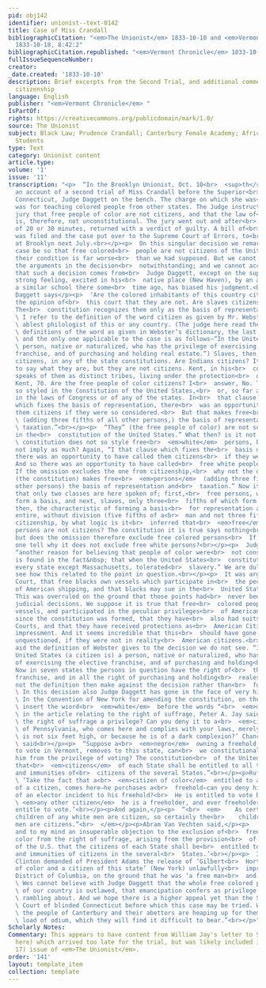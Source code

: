 ```yaml
---
pid: obj142
identifier: unionist--text-0142
title: Case of Miss Crandall
bibliographicCitation: "<em>The Unionist</em> 1833-10-10 and <em>Vermont Chronicle</em>
  1833-10-18, 8:42:2"
bibliographicCitation.republished: "<em>Vermont Chronicle</em> 1833-10-18, 8:42:2"
fullIssueSequenceNumber: 
creator: 
_date.created: '1833-10-10'
description: Brief excerpts from the Second Trial, and additional commentary on Black
  citizenship
language: English
publisher: "<em>Vermont Chronicle</em> "
IsPartOf: 
rights: https://creativecommons.org/publicdomain/mark/1.0/
source: The Unionist
subject: Black Law; Prudence Crandall; Canterbury Female Academy; African-American
  Students
type: Text
category: Unionist content
article.type: 
volume: '1'
issue: '11'
transcription: "<p>  “In the Brooklyn Unionist, Oct. 10<br>  <sup>th</sup>  , we find
  an account of a second trial of Miss Crandall before the Superior<br>  Court of
  Connecticut, Judge Daggett on the bench. The charge on which she was<br>  tried
  was for teaching colored people from other states. The Judge instructed<br>  the
  jury that free people of color are not citizens, and that the law of<br>  Connecticut
  is, therefore, not unconstitutional. The jury went out and after<br>  an absence
  of 20 or 30 minutes, returned with a verdict of guilty. A bill of<br>  exceptions
  was filed and the case put over to the Supreme Court of Errors, to<br>  be holden
  at Brooklyn next July.<br></p><p>  On this singular decision we remark that if the
  case be so that free colored<br>  people are not citizens of the United States,
  their condition is far worse<br>  than we had supposed. But we canot believe this,
  the arguments in the decision<br>  notwithstanding; and we cannot account for it
  that such a decision comes from<br>  Judge Daggett, except on the supposition that
  strong feeling, excited in his<br>  native place (New Haven), by an attempt to erect
  a similar school there some<br>  time ago, has biased his judgment.<br></p><p>Judge
  Daggett says</p><p>  ‘Are the colored inhabitants of this country citizens? It is
  the opinion of<br>  this court that they are not. Are slaves citizens of the U.S.?
  The<br>  constitution recognizes them only as the basis of representation and taxation.<br>
  \ I refer to the definition of the word citizen as given by Mr. Webster, the<br>
  \ ablest philologist of this or any country. (The judge here read the several<br>
  \ definitions of the word as given in Webster’s dictionary, the last of which,<br>
  \ and the only one applicable to the case is as follows—“In the United States, a<br>
  \ person, native or naturalized, who has the privilege of exercising the<br>  elective
  franchise, and of purchasing and holding real estate.”) Slaves, then,<br>  are not
  citizens, in any of the state constitutions. Are Indians citizens? It<br>  is difficult
  to say what they are, but they are not citizens. Kent, in his<br>  commentaries,
  speaks of them as distinct tribes, living under the protection<br>  of the government,—2
  Kent, 70. Are the free people of color citizens? I<br>  answer, No. They are not
  so styled in the Constitution of the United States,<br>  or, so far as I am aware,
  in the laws of Congress or of any of the states. In<br>  that clause of the constitution
  which fixes the basis of representation, there<br>  was an opportunity to have called
  them citizens if they were so considered.<br>  But that makes free<br>  <em>persons</em>
  \ (adding three fifths of all other persons,) the basis of representation and<br>
  \ taxation.”<br></p><p>  “They” (the free people of color) are not so styled (citizens)
  in the<br>  constitution of the United States.” What then? is it not implied? The<br>
  \ constitution does not so style free<br>  <em>white</em>  persons, but does it
  not imply as much? Again, “I that clause which fixes the<br>  basis of representation,
  there was an opportunity to have called them citizens<br>  if they were so considered.”
  And so there was an opportunity to have called<br>  free white people citizens.
  If the omission excludes the one from citizenship,<br>  why not the other “But that
  (the constitution) makes free<br>  <em>persons</em>  (adding three fifths of all
  other persons) the basis of representation and<br>  taxation.” Now it seems to us
  that only two classes are here spoken of; first,<br>  free persons, who, absolutely,
  form a basis, and next, slaves, only three<br>  fifths of which form a basis. If
  then, the characteristic of forming a basis<br>  for representation and taxation,
  entire, without division (five fifths of a<br>  man and not three fifths) constitutes
  citizenship, by what logic is it<br>  inferred that<br>  <em>free</em>  colored
  persons are not citizens? The constitution it is true says nothing<br>  about complexion,
  but does the omission therefore exclude free colored persons<br>  If so can any
  one tell why it does not exclude free white persons?<br></p><p>  Judge Daggett says,
  “another reason for believing that people of color were<br>  not considered citizens
  is found in the fact&nbsp; that when the United States<br>  constitution was adopted,
  every state except Massachusetts, tolerated<br>  slavery.” We are dull—we do not
  see how this related to the point in question.<br></p><p>  It was argued in the
  Court, that free blacks own vessels which participate in<br>  the peculiar privileges
  of American shipping, and that blacks may sue in the<br>  United States courts.
  This was overruled on the ground that those points had<br>  never been settled by
  judicial decisions. We suppose it is true that free<br>  colored people have owned
  vessels, and participated in the peculiar privileges<br>  of American shipping ever
  since the constitution was formed, that they have<br>  also had suits in the U.S.
  Courts, and that they have received protections as<br>  American Citizens from British
  impressment. And it seems incredible that this<br>  should have gone of 57 years,
  unquestioned, if they were not in reality<br>  American citizens.<br></p><p>  What
  aid the definition of Webster gives to the decision we do not see. “In<br>  the
  United States (a citizen is) a person, native or naturalized, who has the<br>  privilege
  of exercising the elective franchise, and of purchasing and holding<br>  real estate.”
  Now in seven states the persons in question have the right of<br>  the elective
  franchise, and in all the right of purchasing and holding<br>  realestate. Does
  not the definition then make against the decision rather than<br>  for it?<br></p><p>
  \ In this decision also Judge Daggett has gone in the face of very high opinion.<br>
  \ In the Convention of New York for amending the constitution, on the motion to<br>
  \ insert the wiord<br>  <em>white</em>  before the words “<br>  <em>male citizens,”</em>
  \ in the article relating to the right of suffrage, Peter A. Jay said, “Is not<br>
  \ the right of suffrage a privilege? Can you deny it to a<br>  <em>citizen</em>
  \ of Pennsylvania, who comes here and complies with your laws, merely because he<br>
  \ is not six feet high, or because he is of a dark complexion?’ Chancellor Kent<br>
  \ said<br></p><p>  “Suppose a<br>  <em>negro</em>  owning a freehold, and entitled
  to vote in Vermont, removes to this state, can<br>  we constitutionally exclude
  him from the privilege of voting? The constitution<br>  of the United States provides
  that<br>  <em>citizens</em>  of each State shall be entitled to all the privileges
  and immunities of<br>  citizens of the several States.”<br></p><p>Rufus King said</p><p>
  \ ‘Take the fact that a<br>  <em>citizen of color</em>  entitled to all the privileges
  of a citizen, comes here—he purchases a<br>  freehold—can you deny him the rights
  of an elector incident to his freehold?<br>  He is entitled to vote because like<br>
  \ <em>any other citizen</em>  he is a freeholder, and ever freeholder your laws
  entitle to vote.’<br></p><p>And again,</p><p>  “<br>  <em>    As certainly as the
  children of any white men are citizen, so certainly the<br>    children of black
  men are citizens.”<br>  </em></p><p>Abram Van Vechten said,</p><p>  ‘There is another
  and to my mind an insuperable objection to the exclusion of<br>  free citizens of
  color from the right of suffrage, arising from the provision<br>  of the Constitution
  of the U.S. that the citizens of each State shall be<br>  entitled to all the privileges
  and immunities of citizens in the several<br>  States.’<br></p><p>  In 1826 De Witt
  Clinton demanded of President Adams the release of ‘Gilbert<br>  Horton a free man
  of color and a citizen of this state’ (New York) unlawfully<br>  imprisoned in the
  District of Columbia, on the ground that he was ‘a free man<br>  and a citizen.’<br></p><p>
  \ Wes cannot believe with Judge Daggett that the whole free colored population<br>
  \ of our country is outlawed, that emancipation confers as privilege but that of<br>
  \ rambling about. And we hope there is a higher appeal yet than the Supreme<br>
  \ Court of blinded Connecticut before which this case may be tried. We believe<br>
  \ the people of Canterbury and their abettors are heaping up for themselves a<br>
  \ load of odium, which they will find it difficult to bear.”<br></p>"
Scholarly Notes: 
Commentary: This appears to have content from William Jay's letter to Samuel May (see
  here) which arrived too late for the trial, but was likely included in 1:11 (October
  17) issue of <em>The Unionist</em>.
order: '141'
layout: template_item
collection: template
---
```

